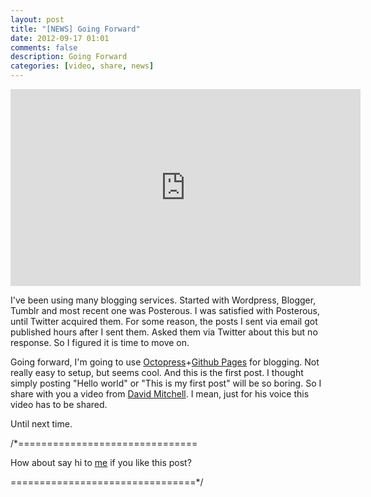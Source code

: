 ```yaml
---
layout: post
title: "[NEWS] Going Forward"
date: 2012-09-17 01:01
comments: false
description: Going Forward
categories: [video, share, news]
---
```

<div class="video-container">
	<iframe width="560" height="315" src="http://www.youtube.com/embed/nRr7H3woFn4" frameborder="0" allowfullscreen></iframe>   
</div>


I've been using many blogging services. Started with Wordpress, Blogger, Tumblr and most recent one was Posterous. I was satisfied with Posterous, until Twitter acquired them. For some reason, the posts I sent via email got published hours after I sent them. Asked them via Twitter about this but no response. So I figured it is time to move on.

<!-- more -->

Going forward, I'm going to use [Octopress](http://octopress.org/)+[Github Pages](http://pages.github.com/) for blogging. Not really easy to setup, but seems cool. And this is the first post. I thought simply posting "Hello world" or "This is my first post" will be so boring. So I share with you a video from [David Mitchell](http://www.youtube.com/user/davidmitchellsoapbox?feature=watch). I mean, just for his voice this video has to be shared.

Until next time.


/*===============================

How about say hi to [me](http://twitter.com/nicnocquee) if you like this post?

================================*/
